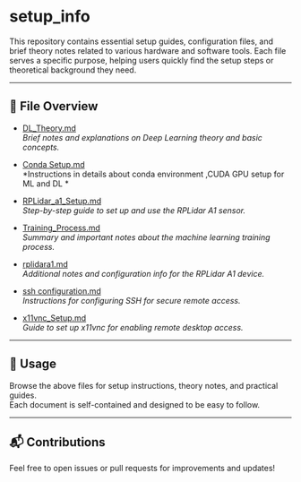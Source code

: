 # setup_info

This repository contains essential setup guides, configuration files, and brief theory notes related to various hardware and software tools. Each file serves a specific purpose, helping users quickly find the setup steps or theoretical background they need.

---

## 📄 File Overview

- [DL_Theory.md](./DL_Theory.md)  
  *Brief notes and explanations on Deep Learning theory and basic concepts.*

- [Conda Setup.md](./conda_setup.md)  
  *Instructions in details about conda environment ,CUDA GPU setup for ML and DL *

- [RPLidar_a1_Setup.md](./RPLidar_a1_Setup.md)  
  *Step-by-step guide to set up and use the RPLidar A1 sensor.*

- [Training_Process.md](./Training_Process.md)  
  *Summary and important notes about the machine learning training process.*

- [rplidara1.md](./rplidara1.md)  
  *Additional notes and configuration info for the RPLidar A1 device.*

- [ssh configuration.md](./ssh%20configuration.md)  
  *Instructions for configuring SSH for secure remote access.*

- [x11vnc_Setup.md](./x11vnc_Setup.md)  
  *Guide to set up x11vnc for enabling remote desktop access.*

---

## 🚀 Usage

Browse the above files for setup instructions, theory notes, and practical guides.  
Each document is self-contained and designed to be easy to follow.

---

## 📬 Contributions

Feel free to open issues or pull requests for improvements and updates!

